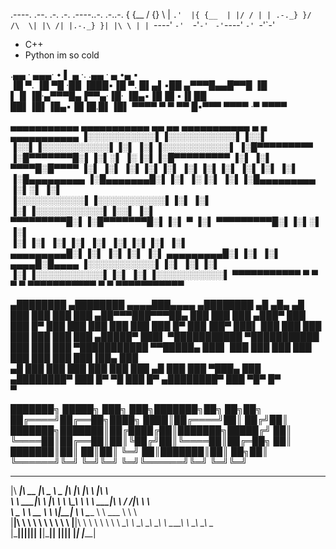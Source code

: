 


 .----.  .--.  .-.   .-. .----..-. .-..-.
{ {__   / {} \ |  `.'  |{ {__  | |/ / | |
.-._} }/  /\  \| |\ /| |.-._} }| |\ \ | |
`----' `-'  `-'`-' ` `-'`----' `-' `-'`-'

                                                          
                                                          
                                                          

-  C++
-  Python
im so cold

















.▄▄ ·  ▄▄▄· • ▌ ▄ ·. .▄▄ · ▄ •▄ ▪  
▐█ ▀. ▐█ ▀█ ·██ ▐███▪▐█ ▀. █▌▄▌▪██ 
▄▀▀▀█▄▄█▀▀█ ▐█ ▌▐▌▐█·▄▀▀▀█▄▐▀▀▄·▐█·
▐█▄▪▐█▐█ ▪▐▌██ ██▌▐█▌▐█▄▪▐█▐█.█▌▐█▌
 ▀▀▀▀  ▀  ▀ ▀▀  █▪▀▀▀ ▀▀▀▀ ·▀  ▀▀▀▀





















 ▄▄▄▄▄▄▄▄▄▄▄  ▄▄▄▄▄▄▄▄▄▄▄  ▄▄       ▄▄  ▄▄▄▄▄▄▄▄▄▄▄  ▄    ▄  ▄▄▄▄▄▄▄▄▄▄▄ 
▐░░░░░░░░░░░▌▐░░░░░░░░░░░▌▐░░▌     ▐░░▌▐░░░░░░░░░░░▌▐░▌  ▐░▌▐░░░░░░░░░░░▌
▐░█▀▀▀▀▀▀▀▀▀ ▐░█▀▀▀▀▀▀▀█░▌▐░▌░▌   ▐░▐░▌▐░█▀▀▀▀▀▀▀▀▀ ▐░▌ ▐░▌  ▀▀▀▀█░█▀▀▀▀ 
▐░▌          ▐░▌       ▐░▌▐░▌▐░▌ ▐░▌▐░▌▐░▌          ▐░▌▐░▌       ▐░▌     
▐░█▄▄▄▄▄▄▄▄▄ ▐░█▄▄▄▄▄▄▄█░▌▐░▌ ▐░▐░▌ ▐░▌▐░█▄▄▄▄▄▄▄▄▄ ▐░▌░▌        ▐░▌     
▐░░░░░░░░░░░▌▐░░░░░░░░░░░▌▐░▌  ▐░▌  ▐░▌▐░░░░░░░░░░░▌▐░░▌         ▐░▌     
 ▀▀▀▀▀▀▀▀▀█░▌▐░█▀▀▀▀▀▀▀█░▌▐░▌   ▀   ▐░▌ ▀▀▀▀▀▀▀▀▀█░▌▐░▌░▌        ▐░▌     
          ▐░▌▐░▌       ▐░▌▐░▌       ▐░▌          ▐░▌▐░▌▐░▌       ▐░▌     
 ▄▄▄▄▄▄▄▄▄█░▌▐░▌       ▐░▌▐░▌       ▐░▌ ▄▄▄▄▄▄▄▄▄█░▌▐░▌ ▐░▌  ▄▄▄▄█░█▄▄▄▄ 
▐░░░░░░░░░░░▌▐░▌       ▐░▌▐░▌       ▐░▌▐░░░░░░░░░░░▌▐░▌  ▐░▌▐░░░░░░░░░░░▌
 ▀▀▀▀▀▀▀▀▀▀▀  ▀         ▀  ▀         ▀  ▀▀▀▀▀▀▀▀▀▀▀  ▀    ▀  ▀▀▀▀▀▀▀▀▀▀▀ 
                                                                         































   ▄████████    ▄████████   ▄▄▄▄███▄▄▄▄      ▄████████    ▄█   ▄█▄  ▄█  
  ███    ███   ███    ███ ▄██▀▀▀███▀▀▀██▄   ███    ███   ███ ▄███▀ ███  
  ███    █▀    ███    ███ ███   ███   ███   ███    █▀    ███▐██▀   ███▌ 
  ███          ███    ███ ███   ███   ███   ███         ▄█████▀    ███▌ 
▀███████████ ▀███████████ ███   ███   ███ ▀███████████ ▀▀█████▄    ███▌ 
         ███   ███    ███ ███   ███   ███          ███   ███▐██▄   ███  
   ▄█    ███   ███    ███ ███   ███   ███    ▄█    ███   ███ ▀███▄ ███  
 ▄████████▀    ███    █▀   ▀█   ███   █▀   ▄████████▀    ███   ▀█▀ █▀   
                                                         ▀              


















███████╗ █████╗ ███╗   ███╗███████╗██╗  ██╗██╗
██╔════╝██╔══██╗████╗ ████║██╔════╝██║ ██╔╝██║
███████╗███████║██╔████╔██║███████╗█████╔╝ ██║
╚════██║██╔══██║██║╚██╔╝██║╚════██║██╔═██╗ ██║
███████║██║  ██║██║ ╚═╝ ██║███████║██║  ██╗██║
╚══════╝╚═╝  ╚═╝╚═╝     ╚═╝╚══════╝╚═╝  ╚═╝╚═╝
                                              














 ________  ________  _____ ______   ________  ___  __    ___     
|\   ____\|\   __  \|\   _ \  _   \|\   ____\|\  \|\  \ |\  \    
\ \  \___|\ \  \|\  \ \  \\\__\ \  \ \  \___|\ \  \/  /|\ \  \   
 \ \_____  \ \   __  \ \  \\|__| \  \ \_____  \ \   ___  \ \  \  
  \|____|\  \ \  \ \  \ \  \    \ \  \|____|\  \ \  \\ \  \ \  \ 
    ____\_\  \ \__\ \__\ \__\    \ \__\____\_\  \ \__\\ \__\ \__\
   |\_________\|__|\|__|\|__|     \|__|\_________\|__| \|__|\|__|
   \|_________|                       \|_________|               
                                                                 
                                                                 












<!---
SamskiC/SamskiC is a ✨ special ✨ repository because its `README.md` (this file) appears on your GitHub profile.
You can click the Preview link to take a look at your changes.
--->
